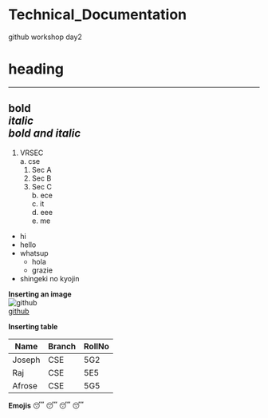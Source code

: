 # Technical_Documentation
github workshop day2
# heading
-----------------------------------------------------------------------
**bold**  
*italic*  
***bold and italic***
-----------------------------------------------------------------------
1. VRSEC  
  a. cse  
      1. Sec A  
      2. Sec B  
      3. Sec C  
  b. ece  
  c. it  
  d. eee  
  e. me  

* hi
* hello
* whatsup
    - hola
    - grazie
* shingeki no kyojin

**Inserting an image**  
![github](https://miro.medium.com/max/719/1*WaaXnUvhvrswhBJSw4YTuQ.png)  
[github](https://miro.medium.com/max/719/1*WaaXnUvhvrswhBJSw4YTuQ.png)  

**Inserting table**

Name|Branch|RollNo
---|---|---
Joseph|CSE|5G2
Raj|CSE|5E5
Afrose|CSE|5G5

**Emojis**
:sleeping:
:sleeping:
:sleeping:
:sleeping:
